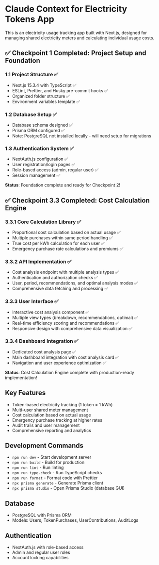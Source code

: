 # Claude Context for Electricity Tokens App

This is an electricity usage tracking app built with Next.js, designed for managing shared electricity meters and calculating individual usage costs.

## ✅ Checkpoint 1 Completed: Project Setup and Foundation

### 1.1 Project Structure ✅
- Next.js 15.3.4 with TypeScript ✅
- ESLint, Prettier, and Husky pre-commit hooks ✅
- Organized folder structure ✅
- Environment variables template ✅

### 1.2 Database Setup ✅
- Database schema designed ✅
- Prisma ORM configured ✅
- Note: PostgreSQL not installed locally - will need setup for migrations

### 1.3 Authentication System ✅
- NextAuth.js configuration ✅
- User registration/login pages ✅
- Role-based access (admin, regular user) ✅
- Session management ✅

**Status**: Foundation complete and ready for Checkpoint 2!

## ✅ Checkpoint 3.3 Completed: Cost Calculation Engine

### 3.3.1 Core Calculation Library ✅
- Proportional cost calculation based on actual usage ✅
- Multiple purchases within same period handling ✅
- True cost per kWh calculation for each user ✅
- Emergency purchase rate calculations and premiums ✅

### 3.3.2 API Implementation ✅
- Cost analysis endpoint with multiple analysis types ✅
- Authentication and authorization checks ✅
- User, period, recommendations, and optimal analysis modes ✅
- Comprehensive data fetching and processing ✅

### 3.3.3 User Interface ✅
- Interactive cost analysis component ✅
- Multiple view types (breakdown, recommendations, optimal) ✅
- Real-time efficiency scoring and recommendations ✅
- Responsive design with comprehensive data visualization ✅

### 3.3.4 Dashboard Integration ✅
- Dedicated cost analysis page ✅
- Main dashboard integration with cost analysis card ✅
- Navigation and user experience optimization ✅

**Status**: Cost Calculation Engine complete with production-ready implementation!

## Key Features
- Token-based electricity tracking (1 token = 1 kWh)
- Multi-user shared meter management
- Cost calculation based on actual usage
- Emergency purchase tracking at higher rates
- Audit trails and user management
- Comprehensive reporting and analytics

## Development Commands
- `npm run dev` - Start development server
- `npm run build` - Build for production
- `npm run lint` - Run linting
- `npm run type-check` - Run TypeScript checks
- `npm run format` - Format code with Prettier
- `npx prisma generate` - Generate Prisma client
- `npx prisma studio` - Open Prisma Studio (database GUI)

## Database
- PostgreSQL with Prisma ORM
- Models: Users, TokenPurchases, UserContributions, AuditLogs

## Authentication
- NextAuth.js with role-based access
- Admin and regular user roles
- Account locking capabilities